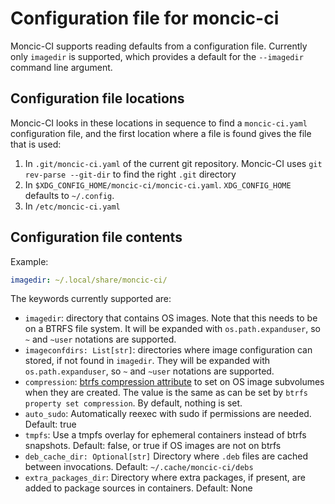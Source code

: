 # Configuration file for moncic-ci

Moncic-CI supports reading defaults from a configuration file. Currently only
`imagedir` is supported, which provides a default for the `--imagedir` command
line argument.


## Configuration file locations

Moncic-CI looks in these locations in sequence to find a `moncic-ci.yaml`
configuration file, and the first location where a file is found gives the file
that is used:

1. In `.git/moncic-ci.yaml` of the current git repository. Moncic-CI uses `git
   rev-parse --git-dir` to find the right `.git` directory
2. In `$XDG_CONFIG_HOME/moncic-ci/moncic-ci.yaml`. `XDG_CONFIG_HOME` defaults
   to `~/.config`.
3. In `/etc/moncic-ci.yaml`


## Configuration file contents

Example:

```yaml
imagedir: ~/.local/share/moncic-ci/
```

The keywords currently supported are:

* `imagedir`: directory that contains OS images. Note that this needs to be on
  a BTRFS file system. It will be expanded with `os.path.expanduser`, so `~`
  and `~user` notations are supported.
* `imageconfdirs: List[str]`: directories where image configuration can stored,
  if not found in `imagedir`. They will be expanded with `os.path.expanduser`,
  so `~` and `~user` notations are supported.
* `compression`: [btrfs compression attribute](https://btrfs.wiki.kernel.org/index.php/Compression)
  to set on OS image subvolumes when they are created. The value is the same as
  can be set by `btrfs property set compression`. By default, nothing is set.
* `auto_sudo`: Automatically reexec with sudo if permissions are needed.
  Default: true
* `tmpfs`: Use a tmpfs overlay for ephemeral containers instead of btrfs
  snapshots. Default: false, or true if OS images are not on btrfs
* `deb_cache_dir: Optional[str]` Directory where `.deb` files are cached between
  invocations. Default: `~/.cache/moncic-ci/debs`
* `extra_packages_dir`: Directory where extra packages, if present, are added
  to package sources in containers. Default: None
